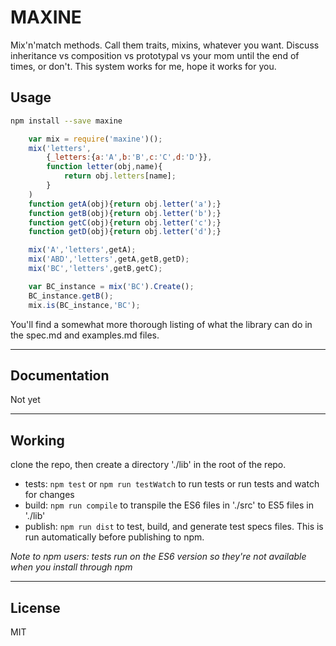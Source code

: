 # MAXINE

Mix'n'match methods. Call them traits, mixins, whatever you want. Discuss inheritance vs composition vs prototypal vs your mom until the end of times, or don't. This system works for me, hope it works for you.

## Usage

```bash
npm install --save maxine
```

```js
    var mix = require('maxine')();
    mix('letters',
        {_letters:{a:'A',b:'B',c:'C',d:'D'}},
        function letter(obj,name){
            return obj.letters[name];
        }
    )
    function getA(obj){return obj.letter('a');}
    function getB(obj){return obj.letter('b');}
    function getC(obj){return obj.letter('c');}
    function getD(obj){return obj.letter('d');}

    mix('A','letters',getA);
    mix('ABD','letters',getA,getB,getD);
    mix('BC','letters',getB,getC);

    var BC_instance = mix('BC').Create();
    BC_instance.getB();
    mix.is(BC_instance,'BC');

```


You'll find a somewhat more thorough listing of what the library can do in the spec.md and examples.md files.

---

## Documentation

Not yet

---

## Working

clone the repo, then create a directory './lib' in the root of the repo.

- tests: `npm test` or `npm run testWatch` to run tests or run tests and watch for changes
- build: `npm run compile` to transpile the ES6 files in './src' to ES5 files in './lib'
- publish: `npm run dist` to test, build, and generate test specs files. This is run automatically before publishing to npm.

*Note to npm users: tests run on the ES6 version so they're not available when you install through npm*



---

## License

MIT